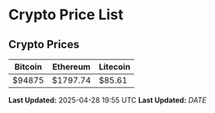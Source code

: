 # Crypto Price List

## Crypto Prices
| Bitcoin | Ethereum | Litecoin |
| ------- | -------- | -------- |
| $94875 | $1797.74 | $85.61 |
**Last Updated:** 2025-04-28 19:55 UTC
**Last Updated:** $DATE$
